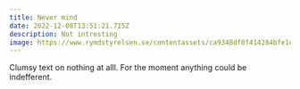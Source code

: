 ```yaml
---
title: Never mind
date: 2022-12-08T13:51:21.715Z
description: Not intresting
image: https://www.rymdstyrelsen.se/contentassets/ca9348df0f414284bfe1e5608c0d91b2/mats-klippt.jpg
---
```

C﻿lumsy  text on nothing at alll. For the moment anything could be indefferent.